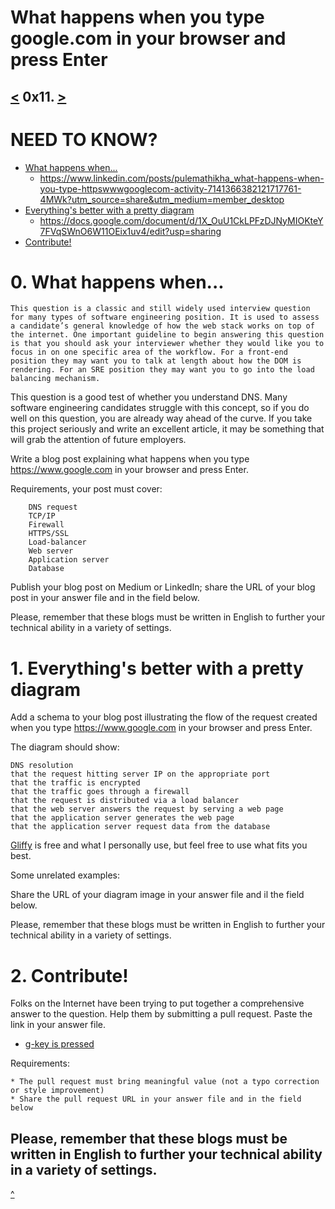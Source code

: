 # What happens when you type google.com in your browser and press Enter
[<](https://github.com/TheeKingZa/alx-system_engineering-devops/tree/master/0x10-https_ssl/README.md) 0x11. [>](https://github.com/TheeKingZa/alx-system_engineering-devops/tree/master/0x13-firewall/README.md)
---

# NEED TO KNOW?
* [What happens when...](#0-what-happens-when)
    * https://www.linkedin.com/posts/pulemathikha_what-happens-when-you-type-httpswwwgooglecom-activity-7141366382121717761-4MWk?utm_source=share&utm_medium=member_desktop
* [Everything's better with a pretty diagram](#1-everythings-better-with-a-pretty-diagram)
    * https://docs.google.com/document/d/1X_OuU1CkLPFzDJNyMIOKteY7FVqSWnO6W11OEix1uv4/edit?usp=sharing
* [Contribute!](#2-contribute)

# 0. What happens when...
    This question is a classic and still widely used interview question for many types of software engineering position. It is used to assess a candidate’s general knowledge of how the web stack works on top of the internet. One important guideline to begin answering this question is that you should ask your interviewer whether they would like you to focus in on one specific area of the workflow. For a front-end position they may want you to talk at length about how the DOM is rendering. For an SRE position they may want you to go into the load balancing mechanism.

This question is a good test of whether you understand DNS. Many software engineering candidates struggle with this concept, so if you do well on this question, you are already way ahead of the curve. If you take this project seriously and write an excellent article, it may be something that will grab the attention of future employers.

Write a blog post explaining what happens when you type https://www.google.com in your browser and press Enter.

Requirements, your post must cover:
```
    DNS request
    TCP/IP
    Firewall
    HTTPS/SSL   
    Load-balancer
    Web server
    Application server
    Database
```

Publish your blog post on Medium or LinkedIn; share the URL of your blog post in your answer file and in the field below.

Please, remember that these blogs must be written in English to further your technical ability in a variety of settings.

# 1. Everything's better with a pretty diagram
Add a schema to your blog post illustrating the flow of the request created when you type https://www.google.com in your browser and press Enter.

The diagram should show:
```
DNS resolution
that the request hitting server IP on the appropriate port
that the traffic is encrypted
that the traffic goes through a firewall
that the request is distributed via a load balancer
that the web server answers the request by serving a web page
that the application server generates the web page
that the application server request data from the database
```

[Gliffy](https://www.gliffy.com/) is free and what I personally use, but feel free to use what fits you best.

Some unrelated examples:

Share the URL of your diagram image in your answer file and il the field below.

Please, remember that these blogs must be written in English to further your technical ability in a variety of settings.

# 2. Contribute!
Folks on the Internet have been trying to put together a comprehensive answer to the question. Help them by submitting a pull request. Paste the link in your answer file.

* [g-key is pressed](https://github.com/alex/what-happens-when#the-g-key-is-pressed)

Requirements:
```
* The pull request must bring meaningful value (not a typo correction or style improvement)
* Share the pull request URL in your answer file and in the field below
```
Please, remember that these blogs must be written in English to further your technical ability in a variety of settings.
---
[^](#need-to-know)
